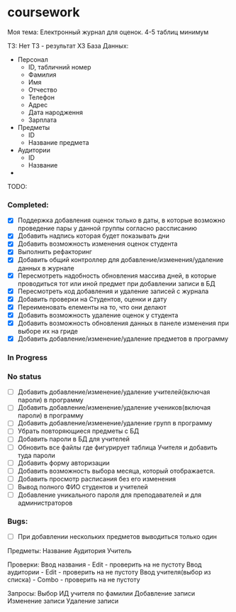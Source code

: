 # coursework
Моя тема: Електронный журнал для оценок.
4-5 таблиц минимум

ТЗ: Нет ТЗ - результат ХЗ
База Данных:
  - Персонал
    - ID, табличний номер
    - Фамилия
    - Имя
    - Отчество
    - Телефон
    - Адрес
    - Дата народження
    - Зарплата
  - Предметы
    - ID
    - Название предмета
  - Аудитории
    - ID
    - Название
  - 


TODO:
### Completed:
- [x] Поддержка добавления оценок только в даты, 
  в которые возможно проведение пары у данной группы согласно рассписанию
- [x] Добавить надпись которая будет показывать дни
- [x] Добавить возможность изменения оценок студента
- [x] Выполнить рефакторинг
- [x] Добавить общий контроллер для добавление/изменения/удаление данных в журнале
- [x] Пересмотреть надобность обновления массива дней, 
  в которые проводиться тот или иной предмет при добавлении записи в БД
- [x] Пересмотреть код добавления и удаление записей с журнала
- [x] Добавить проверки на Студентов, оценки и дату
- [x] Переименовать елементы на то, что они делают
- [x] Добавить возможность удаление оценок у студента
- [x] Добавить возможность обновления данных в панеле изменения при выборе их на гриде
- [x] Добавить добавление/изменение/удаление предметов в программу

### In Progress

### No status
- [ ] Добавить добавление/изменение/удаление учителей(включая пароли) в программу
- [ ] Добавить добавление/изменение/удаление учеников(включая пароли) в программу
- [ ] Добавить добавление/изменение/удаление групп в программу
- [ ] Убрать повторяющиеся предметы с БД
- [ ] Добавить пароли в БД для учителей
- [ ] Обновить все файлы где фигурирует таблица Учителя и добавить туда пароли
- [ ] Добавить форму авторизации
- [ ] Добавить возможность выбора месяца, который отображается.
- [ ] Добавить просмотр расписания без его изменения
- [ ] Вывод полного ФИО студентов и учителей
- [ ] Добавление уникального пароля для преподавателей и для администраторов
### Bugs:
- [ ] При добавлении нескольких предметов выводиться только один

Предметы:
Название
Аудитория
Учитель

<!-- процедура вывода  -->

Проверки:
Ввод названия - Edit - проверить на не пустоту
Ввод аудитории - Edit - проверить на не пустоту
Ввод учителя(выбор из списка) - Combo - проверить на не пустоту

Запросы:
Выбор ИД учителя по фамилии
Добавление записи
Изменение записи
Удаление записи
